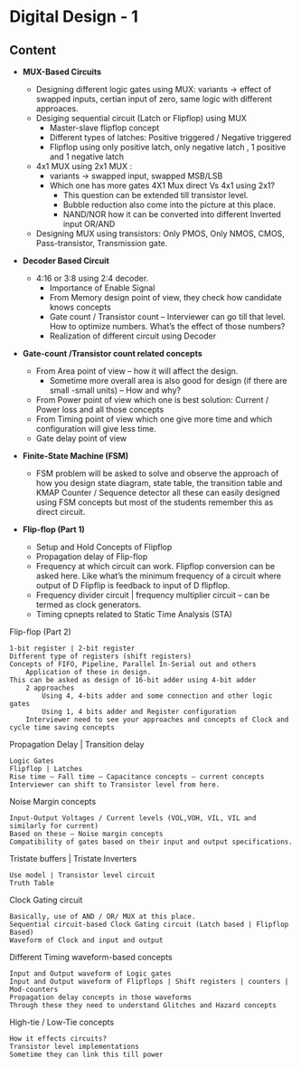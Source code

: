 # Digital Design - 1

## Content
- **MUX-Based Circuits**
  - Designing different logic gates using MUX: variants -> effect of swapped inputs, certian input of zero, same logic with different approaces.
  - Desiging sequential circuit (Latch or Flipflop) using MUX
    - Master-slave flipflop concept 
    - Different types of latches: Positive triggered / Negative triggered
    - Flipflop using only positive latch, only negative latch , 1 positive and 1 negative latch
  - 4x1 MUX using 2x1 MUX : 
    - variants -> swapped input, swapped MSB/LSB
    - Which one has more gates 4X1 Mux direct Vs 4x1 using 2x1?
      - This question can be extended till transistor level.
      - Bubble reduction also come into the picture at this place.
      - NAND/NOR how it can be converted into different Inverted input OR/AND
  - Designing MUX using transistors: Only PMOS, Only NMOS, CMOS, Pass-transistor, Transmission gate.

- **Decoder Based Circuit**
  - 4:16 or 3:8 using 2:4 decoder.
    - Importance of Enable Signal
    - From Memory design point of view, they check how candidate knows concepts
    - Gate count / Transistor count – Interviewer can go till that level. How to optimize numbers. What’s the effect of those numbers?
    - Realization of different circuit using Decoder

- **Gate-count /Transistor count related concepts**
  - From Area point of view – how it will affect the design.
    - Sometime more overall area is also good for design (if there are small -small units) – How and why?
  - From Power point of view which one is best solution: Current / Power loss and all those concepts 
  - From Timing point of view which one give more time and which configuration will give less time.
  - Gate delay point of view

- **Finite-State Machine (FSM)**
  - FSM problem will be asked to solve and observe the approach of how you design state diagram, state table, the transition table and KMAP 
    Counter / Sequence detector all these can easily designed using FSM concepts but most of the students remember this as direct circuit.

- **Flip-flop (Part 1)**
  - Setup and Hold Concepts of Flipflop
  - Propagation delay of Flip-flop
  - Frequency at which circuit can work. Flipflop conversion can be asked here. Like what’s the minimum frequency of a circuit where output of D Flipflip is feedback to input of D flipflop.
  - Frequency divider circuit | frequency multiplier circuit – can be termed as clock generators.
  - Timing cpnepts related to Static Time Analysis (STA)

Flip-flop (Part 2)

    1-bit register | 2-bit register
    Different type of registers (shift registers)
    Concepts of FIFO, Pipeline, Parallel In-Serial out and others
        Application of these in design.
    This can be asked as design of 16-bit adder using 4-bit adder
        2 approaches
            Using 4, 4-bits adder and some connection and other logic gates
            Using 1, 4 bits adder and Register configuration
        Interviewer need to see your approaches and concepts of Clock and cycle time saving concepts 

Propagation Delay | Transition delay

    Logic Gates
    Flipflop | Latches
    Rise time – Fall time – Capacitance concepts – current concepts
    Interviewer can shift to Transistor level from here.

Noise Margin concepts

    Input-Output Voltages / Current levels (VOL,VOH, VIL, VIL and similarly for current)
    Based on these – Noise margin concepts
    Compatibility of gates based on their input and output specifications. 

Tristate buffers | Tristate Inverters

    Use model | Transistor level circuit
    Truth Table

Clock Gating circuit

    Basically, use of AND / OR/ MUX at this place.
    Sequential circuit-based Clock Gating circuit (Latch based | Flipflop Based)
    Waveform of Clock and input and output

Different Timing waveform-based concepts

    Input and Output waveform of Logic gates
    Input and Output waveform of Flipflops | Shift registers | counters | Mod-counters
    Propagation delay concepts in those waveforms
    Through these they need to understand Glitches and Hazard concepts

High-tie / Low-Tie concepts

    How it effects circuits?
    Transistor level implementations
    Sometime they can link this till power
